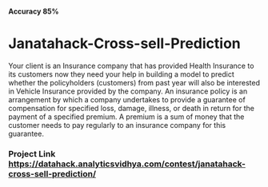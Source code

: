 
#### Accuracy 85%
# Janatahack-Cross-sell-Prediction
Your client is an Insurance company that has provided Health Insurance to its customers now they need your help in building a model to predict whether the policyholders (customers) from past year will also be interested in Vehicle Insurance provided by the company.  An insurance policy is an arrangement by which a company undertakes to provide a guarantee of compensation for specified loss, damage, illness, or death in return for the payment of a specified premium. A premium is a sum of money that the customer needs to pay regularly to an insurance company for this guarantee.


### Project Link https://datahack.analyticsvidhya.com/contest/janatahack-cross-sell-prediction/
